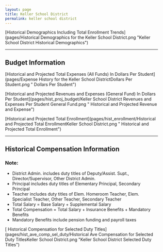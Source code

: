 ```yaml
---
layout: page
title: Keller School District
permalink: keller school district
---
```



[Historical Demographics Including Total Enrollment Trends](pages/Historical Demographics for the Keller School District.png "Keller School District Historical Demographics")

___

## Budget Information

[Historical and Projected Total Expenses (All Funds) In Dollars Per Student](pages/Expense History for the Keller School DistrictDollars Per Student.png " Dollars Per Student")

[Historical and Projected Revenues and Expenses (General Fund) In Dollars Per Student](pages/hist_proj_budget/Keller School District Revenues and Expenses Per Student General Fund.png " Historical and Projected Revenue and Expense")

[Historical and Projected Total Enrollment](pages/hist_enrollment/Historical and Projected Total EnrollmentKeller School District.png " Historical and Projected Total Enrollment")


___

## Historical Compensation Information
### Note:
- District Admin. includes duty titles of Deputy/Assist. Supt., Director/Supervisor, Other District Admin.
- Principal includes duty titles of Elementary Principal, Secondary Principal
- Teacher includes duty titles of Elem. Homeroom Teacher, Elem. Specialist Teacher, Other Teacher, Secondary Teacher
- Total Salary = Base Salary + Supplemental Salary
- Total Compensation = Total Salary + Insurance Benefits + Mandatory Benefits
- Mandatory Benefits include pension funding and payroll taxes

[ Historical Compensation for Selected Duty Titles](pages/hist_ave_comp_sel_duty/Historical Ave Compensation for Selected Duty TitlesKeller School District.png "Keller School District Selected Duty Titles")

